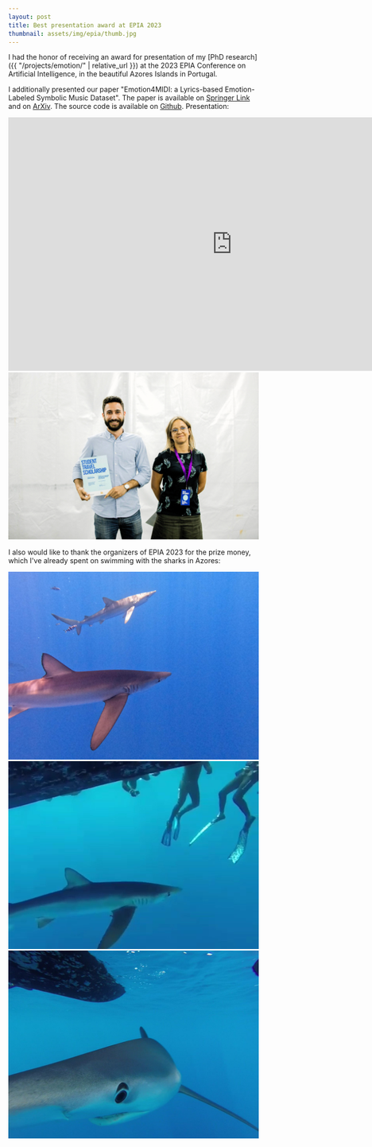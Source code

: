 ```yaml
---
layout: post
title: Best presentation award at EPIA 2023
thumbnail: assets/img/epia/thumb.jpg
---
```


I had the honor of receiving an award for presentation of my [PhD research]({{ "/projects/emotion/" | relative_url }}) at the 2023 EPIA Conference on Artificial Intelligence, in the beautiful Azores Islands in Portugal.

I additionally presented our paper "Emotion4MIDI: a Lyrics-based Emotion-Labeled Symbolic Music Dataset". The paper is available on [Springer Link](https://link.springer.com/chapter/10.1007/978-3-031-49011-8_7) and on [ArXiv](https://arxiv.org/abs/2307.14783). The source code is available on [Github](https://github.com/serkansulun/lyricsemotions). Presentation:

<iframe width="900" height="510" src="https://www.youtube.com/embed/wBKE6dplHdE?si=f4grcPv8ZFzAc-UX" title="YouTube video player" frameborder="0" allow="accelerometer; autoplay; clipboard-write; encrypted-media; gyroscope; picture-in-picture; web-share" allowfullscreen></iframe>

<img src="/assets/img/epia/epia.jpg" width="600">

I also would like to thank the organizers of EPIA 2023 for the prize money, which I've already spent on swimming with the sharks in Azores:

<img src="/assets/img/epia/shark.jpg" width="600">

<img src="/assets/img/epia/shark1.jpg" width="600">

<img src="/assets/img/epia/shark2.jpg" width="600">
